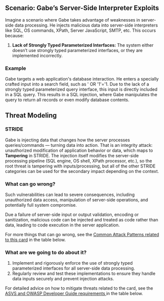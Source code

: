## Scenario: Gabe’s Server-Side Interpreter Exploits

Imagine a scenario where Gabe takes advantage of weaknesses in server-side data processing. He injects malicious data into server-side interpreters like SQL, OS commands, XPath, Server JavaScript, SMTP, etc. This occurs because:

1. **Lack of Strongly Typed Parameterized Interfaces:** The system either doesn’t use strongly typed parameterized interfaces, or they are implemented incorrectly.

### Example

Gabe targets a web application's database interaction. He enters a specially crafted input into a search field, such as ' OR '1'='1. Due to the lack of a strongly typed parameterized query interface, this input is directly included in a SQL query. This results in a SQL injection, where Gabe manipulates the query to return all records or even modify database contents.

## Threat Modeling

### STRIDE

Gabe is injecting data that changes how the server processes queries/commands — turning data into action. That is an integrity attack: unauthorized modification of application behavior or data, which maps to **Tampering** in STRIDE.
The injection itself modifies the server-side processing pipeline (SQL engine, OS shell, XPath processor, etc.), so the root threat is tampering with inputs/processing, but all of the other STRIDE categories can be used for the secondary impact depending on the context.

### What can go wrong?

Such vulnerabilities can lead to severe consequences, including unauthorized data access, manipulation of server-side operations, and potentially full system compromise.

Due a failure of server-side input or output validation, encoding or sanitization, malicious code can be injected and treated as code rather than data, leading to code execution in the server application.

For more things that can go wrong, see the [Common Attack Patterns related to this card](#mapping 'Common Attack Patterns related to this card [internal]') in the table below.

### What are we going to do about it?

1. Implement and rigorously enforce the use of strongly typed parameterized interfaces for all server-side data processing.
2. Regularly review and test these implementations to ensure they handle data inputs securely and prevent injection attacks.

For detailed advice on how to mitigate threats related to the card, see the [ASVS and OWASP Developer Guide requirements ](#mapping 'ASVS and OWASP Developer Guide requirements [internal]') in the table below.
